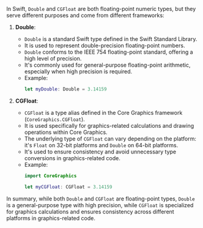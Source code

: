 
In Swift, `Double` and `CGFloat` are both floating-point numeric types, but they serve different purposes and come from different frameworks:

1. **Double**:
   - `Double` is a standard Swift type defined in the Swift Standard Library.
   - It is used to represent double-precision floating-point numbers.
   - `Double` conforms to the IEEE 754 floating-point standard, offering a high level of precision.
   - It's commonly used for general-purpose floating-point arithmetic, especially when high precision is required.
   - Example:
     ```swift
     let myDouble: Double = 3.14159
     ```

2. **CGFloat**:
   - `CGFloat` is a type alias defined in the Core Graphics framework (`CoreGraphics.CGFloat`).
   - It is used specifically for graphics-related calculations and drawing operations within Core Graphics.
   - The underlying type of `CGFloat` can vary depending on the platform: it's `Float` on 32-bit platforms and `Double` on 64-bit platforms.
   - It's used to ensure consistency and avoid unnecessary type conversions in graphics-related code.
   - Example:
     ```swift
     import CoreGraphics
     
     let myCGFloat: CGFloat = 3.14159
     ```

In summary, while both `Double` and `CGFloat` are floating-point types, `Double` is a general-purpose type with high precision, while `CGFloat` is specialized for graphics calculations and ensures consistency across different platforms in graphics-related code.
